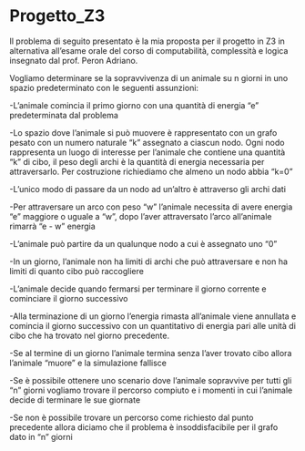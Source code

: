 # Progetto_Z3
Il problema di seguito presentato è la mia proposta per il progetto in Z3 in alternativa all’esame orale del corso di computabilità, complessità e logica insegnato dal prof. Peron Adriano.


Vogliamo determinare se la sopravvivenza di un animale su n giorni in uno spazio predeterminato con le seguenti assunzioni:

-L’animale comincia il primo giorno con una quantità di energia “e” predeterminata dal problema

-Lo spazio dove l’animale si può muovere è rappresentato con un grafo pesato con un numero naturale “k” assegnato a ciascun nodo. Ogni nodo rappresenta un luogo di interesse per l’animale che contiene una quantità “k” di cibo, il peso degli archi è la quantità di energia necessaria per attraversarlo. Per costruzione richiediamo che almeno un nodo abbia “k=0”

-L’unico modo di passare da un nodo ad un’altro è attraverso gli archi dati

-Per attraversare un arco con peso “w” l’animale necessita di avere energia “e” maggiore o uguale a “w”, dopo l’aver attraversato l’arco all’animale rimarrà “e - w” energia

-L’animale può partire da un qualunque nodo a cui è assegnato uno “0”

-In un giorno, l’animale non ha limiti di archi che può attraversare e non ha limiti di quanto cibo può raccogliere

-L’animale decide quando fermarsi per terminare il giorno corrente e cominciare il giorno successivo

-Alla terminazione di un giorno l’energia rimasta all’animale viene annullata e comincia il giorno successivo con un quantitativo di energia pari alle unità di cibo che ha trovato nel giorno precedente.

-Se al termine di un giorno l’animale termina senza l’aver trovato cibo allora l’animale “muore” e la simulazione fallisce

-Se è possibile ottenere uno scenario dove l’animale sopravvive per tutti gli “n” giorni vogliamo trovare il percorso compiuto e i momenti in cui l’animale decide di terminare le sue giornate

-Se non è possibile trovare un percorso come richiesto dal punto precedente allora diciamo che il problema è insoddisfacibile per il grafo dato in “n” giorni
